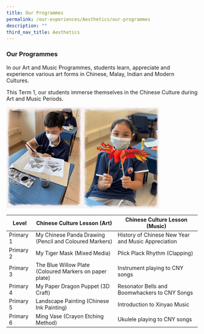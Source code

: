 ```yaml
---
title: Our Programmes
permalink: /our-experiences/Aesthetics/our-programmes
description: ""
third_nav_title: Aesthetics
---
```

### Our Programmes

In our Art and Music Programmes, students learn, appreciate and experience various art forms in Chinese, Malay, Indian and Modern Cultures.

This Term 1, our students immerse themselves in the Chinese Culture during Art and Music Periods.

<img src="/images/aes5.png" 
     style="width:80%">

| Level | Chinese Culture Lesson (Art) | Chinese Culture Lesson<br>(Music) |
|---|---|---|
| Primary 1 | My Chinese Panda Drawing (Pencil and Coloured Markers) | History of Chinese New Year and Music Appreciation |
| Primary 2 | My Tiger Mask (Mixed Media) | Plick Plack Rhythm (Clapping) |
| Primary 3 | The Blue Willow Plate (Coloured Markers on paper plate) | Instrument playing to CNY songs |
| Primary 4 | My Paper Dragon Puppet (3D Craft) | Resonator Bells and Boomwhackers to CNY Songs |
| Primary 5 | Landscape Painting (Chinese Ink Painting) | Introduction to Xinyao Music |
| Primary 6 | Ming Vase (Crayon Etching Method) | Ukulele playing to CNY songs |